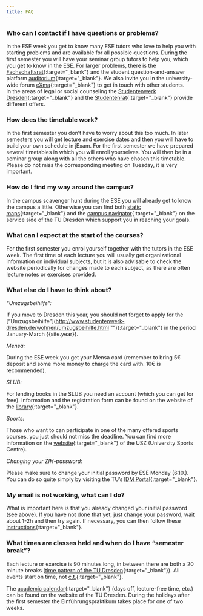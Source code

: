 ```yaml
---
title: FAQ
---
```


### Who can I contact if I have questions or problems?

In the ESE week you get to know many ESE tutors who love to help you with starting problems and are available for all possible questions. During the first semester you will have your seminar group tutors to help you, which you get to know in the ESE. For larger problems, there is the [Fachschaftsrat](http://ifsr.de "FSR"){:target="_blank"} and the student question-and-answer platform [auditorium](http://auditorium.inf.tu-dresden.de "auditorium"){:target="_blank"}. We also invite you in the university-wide forum [eXma](http://exma.de/ "exma"){:target="_blank"} to get in touch with other students.  
In the areas of legal or social counseling the [Studentenwerk Dresden](http://www.studentenwerk-dresden.de/english/soziales/ "Studentenwerk Dresden"){:target="_blank"} and the [Studentenrat](http://www.stura.tu-dresden.de/beratung "StuRa"){:target="_blank"} provide different offers.

### How does the timetable work?

In the first semester you don’t have to worry about this too much. In later semesters you will get lecture and exercise dates and then you will have to build your own schedule in jExam. For the first semester we have prepared several timetables in which you will enroll yourselves. You will then be in a seminar group along with all the others who have chosen this timetable. Please do not miss the corresponding meeting on Tuesday, it is very important.

### How do I find my way around the campus?

In the campus scavenger hunt during the ESE you will already get to know the campus a little. Otherwise you can find both [static maps](http://tu-dresden.de/service/lageplaene "static maps"){:target="_blank"} and the [campus navigator](http://navigator.tu-dresden.de/ "campus navigator"){:target="_blank"} on the service side of the TU Dresden which support you in reaching your goals.

### What can I expect at the start of the courses?

For the first semester you enrol yourself together with the tutors in the ESE week. The first time of each lecture you will usually get organizational information on individual subjects, but it is also advisable to check the website periodically for changes made to each subject, as there are often lecture notes or exercises provided.

### What else do I have to think about?

_“Umzugsbeihilfe”:_

If you move to Dresden this year, you should not forget to apply for the [“Umzugsbeihilfe”](http://www.studentenwerk-dresden.de/wohnen/umzugsbeihilfe.html "\"){:target="_blank"} in the period January-March {{site.year}}.

_Mensa:_

During the ESE week you get your Mensa card (remember to bring 5€ deposit and some more money to charge the card with. 10€ is recommended).

_SLUB:_

For lending books in the SLUB you need an account (which you can get for free). Information and the registration form can be found on the website of the [library](http://www.slub-dresden.de/service/anmelden/ "library"){:target="_blank"}.

_Sports:_

Those who want to can participate in one of the many offered sports courses, you just should not miss the deadline. You can find more information on the [website](http://tu-dresden.de/die_tu_dresden/zentrale_einrichtungen/usz){:target="_blank"} of the USZ (University Sports Centre).

_Changing your ZIH-password:_

Please make sure to change your initial password by ESE Monday (6.10.). You can do so quite simply by visiting the TU’s [IDM Portal](https://idm-service.tu-dresden.de){:target="_blank"}.

### My email is not working, what can I do?

What is important here is that you already changed your initial password (see above). If you have not done that yet, just change your password, wait about 1-2h and then try again. If necessary, you can then follow these [instructions](http://tu-dresden.de/die_tu_dresden/zentrale_einrichtungen/zih/dienste/datennetz_dienste/e_mail/email_ueberarbeitet_0211/mail_config_generell){:target="_blank"}.

### What times are classes held and when do I have “semester break”?

Each lecture or exercise is 90 minutes long, in between there are both a 20 minute breaks ([time pattern of the TU Dresden](http://tu-dresden.de/studium/organisation/vorlesungsverzeichnis/zeitraster/document_view?set_language=en "time pattern of the TU Dresden"){:target="_blank"}). All events start on time, not [c.t.](https://en.wikipedia.org/wiki/Academic_quarter_(class_timing) "cum tempore"){:target="_blank"}.

The [academic calendar](http://tu-dresden.de/studium/organisation/studienjahresablauf/index_html/document_view?set_language=en){:target="_blank"} (days off, lecture-free time, etc.) can be found on the website of the TU Dresden. During the holidays after the first semester the Einführungspraktikum takes place for one of two weeks.
